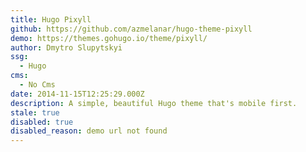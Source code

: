 ```yaml
---
title: Hugo Pixyll
github: https://github.com/azmelanar/hugo-theme-pixyll
demo: https://themes.gohugo.io/theme/pixyll/
author: Dmytro Slupytskyi
ssg:
  - Hugo
cms:
  - No Cms
date: 2014-11-15T12:25:29.000Z
description: A simple, beautiful Hugo theme that's mobile first.
stale: true
disabled: true
disabled_reason: demo url not found
---
```

